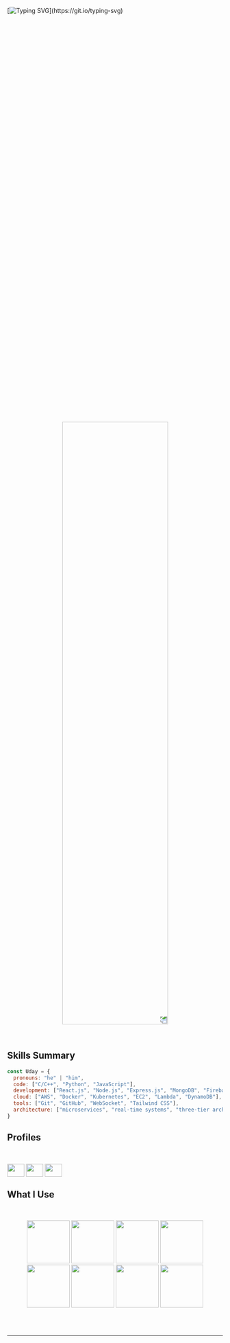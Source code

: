 [![Typing SVG](https://readme-typing-svg.herokuapp.com?font=Architects+Daughter&color=FFFFFF&size=25&lines=Hey!+Uday+here..;Cloud+and+Web+Developer...)](https://git.io/typing-svg)

<p align="center">
  <img class="giphy-gif-img giphy-img-loaded" src="https://user-images.githubusercontent.com/74038190/216654095-6f6772e4-e433-4bba-9164-1ca6f463ac3f.gif" style="background: rgba(0, 0, 0, 0); transform: rotate(180deg); transform-origin: center; width: 70%; height: 60%">
</p> 
<br>

## Skills Summary 

```javascript
const Uday = {
  pronouns: "he" | "him",
  code: ["C/C++", "Python", "JavaScript"],
  development: ["React.js", "Node.js", "Express.js", "MongoDB", "Firebase", "MySQL"],
  cloud: ["AWS", "Docker", "Kubernetes", "EC2", "Lambda", "DynamoDB"],
  tools: ["Git", "GitHub", "WebSocket", "Tailwind CSS"],
  architecture: ["microservices", "real-time systems", "three-tier architecture"]
}

```

## Profiles
<br> 
<p align="left"> 
<a href="https://www.linkedin.com/in/uday-surothiya-3048a5247/" target="blank"><img align="center" src="https://raw.githubusercontent.com/rahuldkjain/github-profile-readme-generator/master/src/images/icons/Social/linked-in-alt.svg" alt="" height="30" width="40" /></a> 
<a href="https://github.com/udvThe" target="blank"><img align="center" src="https://raw.githubusercontent.com/rahuldkjain/github-profile-readme-generator/master/src/images/icons/Social/github.svg" alt="" height="30" width="40" /></a> 
<a href="https://udythe.github.io/Portfolio" target="blank"><img align="center" src="https://raw.githubusercontent.com/rahuldkjain/github-profile-readme-generator/master/src/images/icons/Social/rss.svg" alt="" height="30" width="40" /></a> 
</p>

## What I Use

<br> <p align="center"> <img src="https://media.giphy.com/media/jnDKffgCfGYOp6cMTK/giphy.gif" width="100" height="100" > <!-- AWS --> <img src="https://media.giphy.com/media/kH6CqYiquZawmU1HI6/giphy.gif" width="100" height="100"> <!-- React --> <img src="https://media3.giphy.com/media/ln7z2eWriiQAllfVcn/200w.webp" width="100"> <!-- JavaScript --> <img src="https://i.giphy.com/media/eNAsjO55tPbgaor7ma/200w.webp" width="100"> <!-- Python --> <img src="https://media.giphy.com/media/du3J3cXyzhj75IOgvA/giphy.gif" width="100"> <!-- Docker --> <img src="https://i.giphy.com/media/IdyAQJVN2kVPNUrojM/200.webp" width="100"> <!-- Kubernetes --> <img src="https://user-images.githubusercontent.com/74038190/212257460-738ff738-247f-4445-a718-cdd0ca76e2db.gif" width="100"> <!-- Node.js --> <img src="https://user-images.githubusercontent.com/74038190/212280805-9bcb336b-8c55-46a8-abf8-ff286ab55472.gif" width="100"> <!-- MongoDB --> </p> <br> <br>


---
